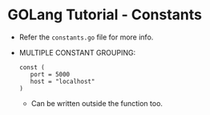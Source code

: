 # GOLang Tutorial - Constants

- Refer the ```constants.go``` file for more info.

- MULTIPLE CONSTANT GROUPING:
   ```
   const (
      port = 5000
      host = "localhost"
   )
   ```
   - Can be written outside the function too.
